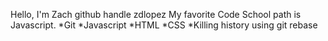 Hello, I'm Zach github handle zdlopez
My favorite Code School path is Javascript.
*Git
*Javascript
*HTML
*CSS
*Killing history using git rebase
